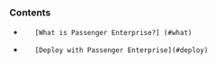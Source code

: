 ### Contents

*        [What is Passenger Enterprise?] (#what)
*        [Deploy with Passenger Enterprise](#deploy)

